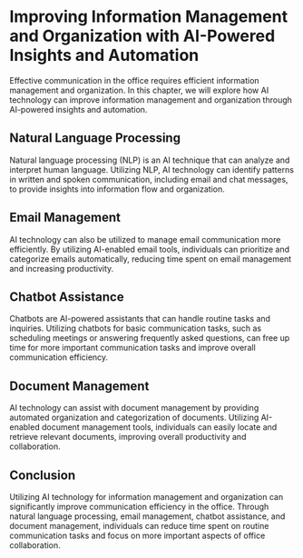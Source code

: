 Improving Information Management and Organization with AI-Powered Insights and Automation
================================================================================================================================================

Effective communication in the office requires efficient information management and organization. In this chapter, we will explore how AI technology can improve information management and organization through AI-powered insights and automation.

Natural Language Processing
---------------------------

Natural language processing (NLP) is an AI technique that can analyze and interpret human language. Utilizing NLP, AI technology can identify patterns in written and spoken communication, including email and chat messages, to provide insights into information flow and organization.

Email Management
----------------

AI technology can also be utilized to manage email communication more efficiently. By utilizing AI-enabled email tools, individuals can prioritize and categorize emails automatically, reducing time spent on email management and increasing productivity.

Chatbot Assistance
------------------

Chatbots are AI-powered assistants that can handle routine tasks and inquiries. Utilizing chatbots for basic communication tasks, such as scheduling meetings or answering frequently asked questions, can free up time for more important communication tasks and improve overall communication efficiency.

Document Management
-------------------

AI technology can assist with document management by providing automated organization and categorization of documents. Utilizing AI-enabled document management tools, individuals can easily locate and retrieve relevant documents, improving overall productivity and collaboration.

Conclusion
----------

Utilizing AI technology for information management and organization can significantly improve communication efficiency in the office. Through natural language processing, email management, chatbot assistance, and document management, individuals can reduce time spent on routine communication tasks and focus on more important aspects of office collaboration.
